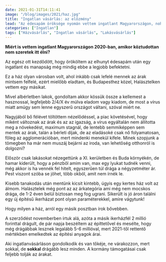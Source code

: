 ```yaml
---
date: 2021-01-31T14:11:41
image: "/blog/images/2021/haz.jpg"
title: "Ingatlan vásárlás: az előzmény"
lead: "Az édesapám öröksége nyomán vettem ingatlant Magyarországon, noha nem szívesen élek itt. Az árak dinamikája és a járvány hatásai alapján döntöttem a halásztelki befektetés mellett, és azóta még inkább megerősödött a véleményem: az ingatlanpiac felfelé ível, és az árak tovább emelkednek."
categories: ["Ingatlan"]
tags: ["Házvásárlás", "Ingatlan vásárlás", "Lakásvásárlás"]
---
```


<p><strong>Miért is vettem ingatlant Magyarországon 2020-ban, amikor köztudottan nem szeretek itt élni?</strong></p>

<p>Az egész ott kezdődött, hogy örököltem az elhunyt édesapám után egy ingatlant és manapság még mindig ebbe a legjobb befektetni.</p>

<p>Ez a ház olyan városban volt, ahol inkább csak lefelé mennek az árak mintsem felfelé, ezért mielőbb eladtam, és Budapesthez közel, Halásztelken vettem egy másikat.</p>

<p>Mivel albérletben lakok, gondoltam akkor kössük össze a kellemest a hasznossal, legfeljebb 2/4/X év múlva eladom vagy kiadom, de most a vírus miatt amúgy sem lenne egyszerű országot váltani, szóval miért ne.</p>

<p>Nagyjából bő félévet töltöttem nézelődéssel, a piac követésével, hogy miként változnak az árak és az az igazság, a vírus egyáltalán nem állította meg a növekedést, maximum stagnál, de lentebb semmiképpen sem mentek az árak, talán a bérleti díjak, de az eladásoké csak nő folyamatosan, főleg az agglomerációban, mert mindenki menekül kifele. Minek szopjunk a tömegben ha már nem muszáj bejárni az iroda, van lehetőség otthonról is dolgozni?</p>

<p>Először csak lakásokat nézegettünk a XI. kerületben és Buda környékén, de hamar kiderült, hogy a pénzből amim van, max egy lyukat tudnék venni, még akkor is ha vennék fel hitelt, egyszerűen túl drága a négyzetméter ár. Pest viszont szóba se jöhet, több okból, amit nem írnék le.</p>

<p>Kisebb tanakodás után mentünk kicsit kintebb, úgyis egy kertes ház volt az álmom. Halásztelek még pont az az árkategória ami még nem mocskos drága, de 1-2 éven belül biztosan meg fog ugrani. Sikerült is jó áron találni egy új építésű ikerházat pont olyan paraméterekkel, amire vágytunk!</p>

<p>Hogy milyen a ház, arról egy másik posztban írok bővebben.</p>

<p>A szerződést novemberben írtuk alá, azóta a másik ikerházfél 2 millió forinttal drágult, de pár napja beszéltem az építtetővel és mesélte, hogy még drágábbak lesznek legalább 5-6 millióval, mert 2021-től rettentő mértékben emelkedtek az építési anyagok árai.</p>

<p>Aki ingatlanvásárláson gondolkodik és van tőkéje, ne várakozzon, mert sokkal, de <strong>sokkal </strong>drágább lesz minden. A kormány támogatásai csak feljebb tolják az árakat.</p>